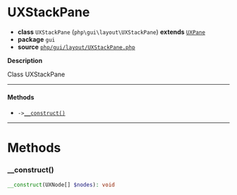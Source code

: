 # UXStackPane

- **class** `UXStackPane` (`php\gui\layout\UXStackPane`) **extends** [`UXPane`](https://github.com/jphp-compiler/jphp/blob/master/jphp-gui-ext/api-docs/classes/php/gui/layout/UXPane.md)
- **package** `gui`
- **source** [`php/gui/layout/UXStackPane.php`](./src/main/resources/JPHP-INF/sdk/php/gui/layout/UXStackPane.php)

**Description**

Class UXStackPane

---

#### Methods

- `->`[`__construct()`](#method-__construct)

---
# Methods

<a name="method-__construct"></a>

### __construct()
```php
__construct(UXNode[] $nodes): void
```